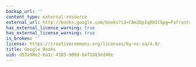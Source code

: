```yaml
---
backup_url: ''
content_type: external-resource
external_url: http://books.google.com/books?id=CAm2DpIqRUIC&pg=Pafrontcover
has_external_licence_warning: true
has_external_license_warning: true
is_broken: ''
license: https://creativecommons.org/licenses/by-nc-sa/4.0/
title: Google Books
uid: d53a98e2-6a1c-4385-900d-64f1b83ed40e
---
```

